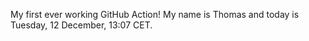 My first ever working GitHub Action!
My name is Thomas and today is Tuesday, 12 December, 13:07 CET. 
